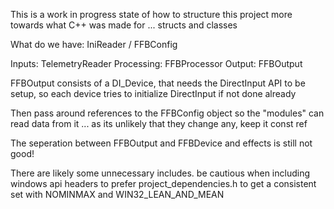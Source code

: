 This is a work in progress state of how to structure this project more towards what C++ was made for ... structs and classes

What do we have:
IniReader / FFBConfig

Inputs: TelemetryReader
Processing: FFBProcessor
Output: FFBOutput

FFBOutput consists of a DI_Device, that needs the DirectInput API to be setup, so each device tries to initialize DirectInput if not done already

Then pass around references to the FFBConfig object so the "modules" can read data from it ... as its unlikely that they change any, keep it const ref

The seperation between FFBOutput and FFBDevice and effects is still not good!

There are likely some unnecessary includes. be cautious when including windows api headers to prefer project_dependencies.h to get a consistent set with NOMINMAX and WIN32_LEAN_AND_MEAN
